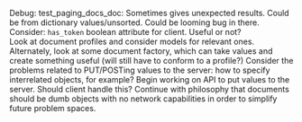 Debug: test_paging_docs_doc: Sometimes gives unexpected results. Could be from dictionary values/unsorted. Could be looming bug in there.
Consider: `has_token` boolean attribute for client. Useful or not?  
Look at document profiles and consider models for relevant ones.
Alternately, look at some document factory, which can take values and create something useful (will still have to conform to a profile?)
Consider the problems related to PUT/POSTing values to the server: how to specify interrelated objects, for example? 
    Begin working on API to put values to the server. Should client handle this? Continue with philosophy that documents should be dumb objects with no network capabilities in order to simplify future problem spaces.
 
